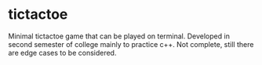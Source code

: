 # tictactoe
Minimal tictactoe game that can be played on terminal. Developed  in second semester of college mainly to practice c++.
Not complete, still there are edge cases to be considered.
